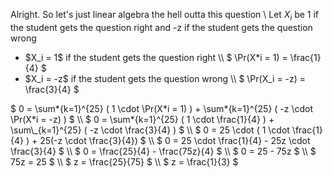 Alright. So let's just linear algebra the hell outta this question \\
Let $X_i$ be 1 if the student gets the question right and -z if the student gets the question wrong
<ul>
<li> $X_i = 1$ if the student gets the question right \\
$ \Pr(X*i = 1) = \frac{1}{4} $
	<li> $X_i = -z$ if the student gets the question wrong \\
$ \Pr(X_i = -z) = \frac{3}{4} $
</ul>
$ 0 = \sum*{k=1}^{25} ( 1 \cdot \Pr(X*i = 1) ) + \sum*{k=1}^{25} ( -z \cdot \Pr(X*i = -z) ) $ \\
$ 0 = \sum*{k=1}^{25} ( 1 \cdot \frac{1}{4} ) + \sum\_{k=1}^{25} ( -z \cdot \frac{3}{4} ) $ \\
$ 0 = 25 \cdot ( 1 \cdot \frac{1}{4} ) + 25(-z \cdot \frac{3}{4}) $ \\
$ 0 = 25 \cdot \frac{1}{4} - 25z \cdot \frac{3}{4} $ \\
$ 0 = \frac{25}{4} - \frac{75z}{4} $ \\
$ 0 = 25 - 75z $ \\
$ 75z = 25 $ \\
$ z = \frac{25}{75} $ \\
$ z = \frac{1}{3} $

